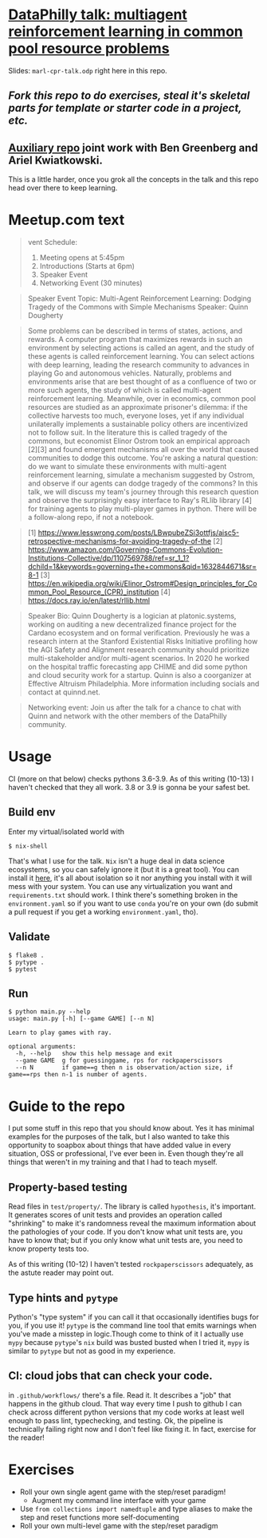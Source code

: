 # [DataPhilly talk: multiagent reinforcement learning in common pool resource problems](https://www.meetup.com/DataPhilly/events/281132668)

Slides: `marl-cpr-talk.odp` right here in this repo. 

## _Fork this repo to do exercises, steal it's skeletal parts for template or starter code in a project, etc._

## [Auxiliary repo](https://github.com/RedTachyon/cpr_reputation/) joint work with Ben Greenberg and Ariel Kwiatkowski. 

This is a little harder, once you grok all the concepts in the talk and this repo head over there to keep learning.

# Meetup.com text

> vent Schedule:
> 1. Meeting opens at 5:45pm
> 2. Introductions (Starts at 6pm)
> 3. Speaker Event
> 4. Networking Event (30 minutes)

> Speaker Event
> Topic: Multi-Agent Reinforcement Learning: Dodging Tragedy of the Commons with Simple Mechanisms
> Speaker: Quinn Dougherty

> Some problems can be described in terms of states, actions, and rewards. A computer program that maximizes rewards in such an environment by selecting actions is called an agent, and the study of these agents is called reinforcement learning. You can select actions with deep learning, leading the research community to advances in playing Go and autonomous vehicles. Naturally, problems and environments arise that are best thought of as a confluence of two or more such agents, the study of which is called multi-agent reinforcement learning. Meanwhile, over in economics, common pool resources are studied as an approximate prisoner's dilemma: if the collective harvests too much, everyone loses, yet if any individual unilaterally implements a sustainable policy others are incentivized not to follow suit. In the literature this is called tragedy of the commons, but economist Elinor Ostrom took an empirical approach [2][3] and found emergent mechanisms all over the world that caused communities to dodge this outcome. You're asking a natural question: do we want to simulate these environments with multi-agent reinforcement learning, simulate a mechanism suggested by Ostrom, and observe if our agents can dodge tragedy of the commons? In this talk, we will discuss my team's journey through this research question and observe the surprisingly easy interface to Ray's RLlib library [4] for training agents to play multi-player games in python. There will be a follow-along repo, if not a notebook.

> [1] https://www.lesswrong.com/posts/LBwpubeZSi3ottfjs/aisc5-retrospective-mechanisms-for-avoiding-tragedy-of-the
> [2] https://www.amazon.com/Governing-Commons-Evolution-Institutions-Collective/dp/1107569788/ref=sr_1_1?dchild=1&keywords=governing+the+commons&qid=1632844671&sr=8-1
> [3] https://en.wikipedia.org/wiki/Elinor_Ostrom#Design_principles_for_Common_Pool_Resource_(CPR)_institution
> [4] https://docs.ray.io/en/latest/rllib.html

> Speaker Bio:
> Quinn Dougherty is a logician at platonic.systems, working on auditing a new decentralized finance project for the Cardano ecosystem and on formal verification. Previously he was a research intern at the Stanford Existential Risks Initiative profiling how the AGI Safety and Alignment research community should prioritize multi-stakeholder and/or multi-agent scenarios. In 2020 he worked on the hospital traffic forecasting app CHIME and did some python and cloud security work for a startup. Quinn is also a coorganizer at Effective Altruism Philadelphia. More information including socials and contact at quinnd.net.

> Networking event:
> Join us after the talk for a chance to chat with Quinn and network with the other members of the DataPhilly community.

# Usage

CI (more on that below) checks pythons 3.6-3.9. As of this writing (10-13) I haven't checked that they all work. 3.8 or 3.9 is gonna be your safest bet.

## Build env 
Enter my virtual/isolated world with 
```
$ nix-shell
```

That's what I use for the talk. `Nix` isn't a huge deal in data science ecosystems, so you can safely ignore it (but it is a great tool). You can install it [here](https://nixos.org/download.html), it's all about isolation so it nor anything you install with it will mess with your system. You can use any virtualization you want and `requirements.txt` should work. I think there's something broken in the `environment.yaml` so if you want to use `conda` you're on your own (do submit a pull request if you get a working `environment.yaml`, tho).

## Validate
```
$ flake8 .
$ pytype .
$ pytest
```

## Run
```
$ python main.py --help
usage: main.py [-h] [--game GAME] [--n N]

Learn to play games with ray.

optional arguments:
  -h, --help   show this help message and exit
  --game GAME  g for guessinggame, rps for rockpaperscissors
  --n N        if game==g then n is observation/action size, if game==rps then n-1 is number of agents.
```
# Guide to the repo

I put some stuff in this repo that you should know about. Yes it has minimal examples for the purposes of the talk, but I also wanted to take this opportunity to soapbox about things that have added value in every situation, OSS or professional, I've ever been in. Even though they're all things that weren't in my training and that I had to teach myself.

## Property-based testing
Read files in `test/property/`. The library is called `hypothesis`, it's important. It generates scores of unit tests and provides an operation called "shrinking" to make it's randomness reveal the maximum information about the pathologies of your code. If you don't know what unit tests are, you have to know that; but if you only know what unit tests are, you need to know property tests too.

As of this writing (10-12) I haven't tested `rockpaperscissors` adequately, as the astute reader may point out.

## Type hints and `pytype` 
Python's "type system" if you can call it that occasionally identifies bugs for you, if you use it! `pytype` is the command line tool that emits warnings when you've made a misstep in logic.Though come to think of it I actually use `mypy` because `pytype`'s `nix` build was busted busted when I tried it, `mypy` is similar to `pytype` but not as good in my experience.

## CI: cloud jobs that can check your code. 

in `.github/workflows/` there's a file. Read it. It describes a "job" that happens in the github cloud. That way every time I push to github I can check across different python versions that my code works at least well enough to pass lint, typechecking, and testing. Ok, the pipeline is technically failing right now and I don't feel like fixing it. In fact, exercise for the reader!

# Exercises 

- Roll your own single agent game with the step/reset paradigm! 
  - Augment my command line interface with your game
- Use `from collections import namedtuple` and type aliases to make the step and reset functions more self-documenting
- Roll your own multi-level game with the step/reset paradigm
